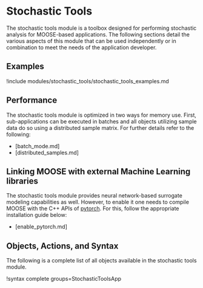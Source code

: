 # Stochastic Tools

The stochastic tools module is a toolbox designed for performing stochastic analysis for MOOSE-based
applications. The following sections detail the various aspects of this module that can be
used independently or in combination to meet the needs of the application developer.

## Examples

!include modules/stochastic_tools/stochastic_tools_examples.md

## Performance

The stochastic tools module is optimized in two ways for memory use. First, sub-applications can be
executed in batches and all objects utilizing sample data do so using a distributed sample
matrix. For further details refer to the following:

- [batch_mode.md]
- [distributed_samples.md]

## Linking MOOSE with external Machine Learning libraries

The stochastic tools module provides neural network-based surrogate modeling capabilities
as well. However, to enable it one needs to compile MOOSE with the C++ APIs of
[pytorch](https://pytorch.org/). For this, follow the appropriate installation guide below:

- [enable_pytorch.md]

## Objects, Actions, and Syntax

The following is a complete list of all objects available in the stochastic tools module.

!syntax complete groups=StochasticToolsApp
